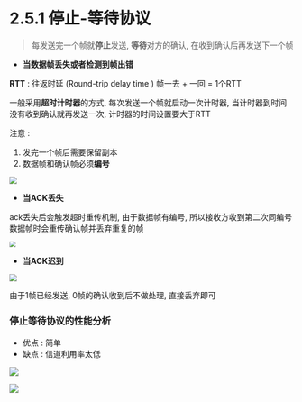 # 2.5.1 停止-等待协议

> 每发送完一个帧就**停止**发送, **等待**对方的确认, 在收到确认后再发送下一个帧

- **当数据帧丢失或者检测到帧出错**

**RTT** : 往返时延 (Round-trip delay time ) 帧一去 + 一回 = 1个RTT

一般采用**超时计时器**的方式, 每次发送一个帧就启动一次计时器, 当计时器到时间没有收到确认就再发送一次, 计时器的时间设置要大于RTT

注意 : 

1. 发完一个帧后需要保留副本
2. 数据帧和确认帧必须**编号**

<img src="https://youpai.roccoshi.top/img/20200708014002.png" style="zoom: 80%;" />

- **当ACK丢失**

 ack丢失后会触发超时重传机制, 由于数据帧有编号, 所以接收方收到第二次同编号数据帧时会重传确认帧并丢弃重复的帧

<img src="https://youpai.roccoshi.top/img/20200708014438.png" style="zoom:67%;" />

- **当ACK迟到** 

<img src="https://youpai.roccoshi.top/img/20200708014658.png" style="zoom:80%;" />

由于1帧已经发送, 0帧的确认收到后不做处理, 直接丢弃即可

### 停止等待协议的性能分析

- 优点 : 简单
- 缺点 : 信道利用率太低

![](https://youpai.roccoshi.top/img/20200708014959.png)

![](https://youpai.roccoshi.top/img/20200708015205.png)





